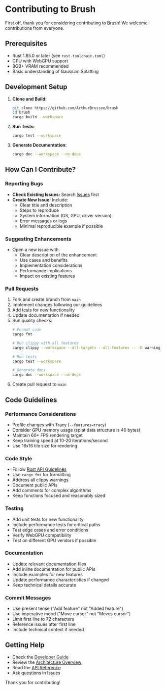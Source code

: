 # Contributing to Brush

First off, thank you for considering contributing to Brush! We welcome contributions from everyone.

## Prerequisites

*   Rust 1.85.0 or later (see `rust-toolchain.toml`)
*   GPU with WebGPU support
*   8GB+ VRAM recommended
*   Basic understanding of Gaussian Splatting

## Development Setup

1.  **Clone and Build:**
    ```bash
    git clone https://github.com/ArthurBrussee/brush
    cd brush
    cargo build --workspace
    ```

2.  **Run Tests:**
    ```bash
    cargo test --workspace
    ```

3.  **Generate Documentation:**
    ```bash
    cargo doc --workspace --no-deps
    ```

## How Can I Contribute?

### Reporting Bugs

*   **Check Existing Issues:** Search [Issues](https://github.com/ArthurBrussee/brush/issues) first
*   **Create New Issue:** Include:
    - Clear title and description
    - Steps to reproduce
    - System information (OS, GPU, driver version)
    - Error messages or logs
    - Minimal reproducible example if possible

### Suggesting Enhancements

*   Open a new issue with:
    - Clear description of the enhancement
    - Use cases and benefits
    - Implementation considerations
    - Performance implications
    - Impact on existing features

### Pull Requests

1.  Fork and create branch from `main`
2.  Implement changes following our guidelines
3.  Add tests for new functionality
4.  Update documentation if needed
5.  Run quality checks:
    ```bash
    # Format code
    cargo fmt
    
    # Run clippy with all features
    cargo clippy --workspace --all-targets --all-features -- -D warnings
    
    # Run tests
    cargo test --workspace
    
    # Generate docs
    cargo doc --workspace --no-deps
    ```
6.  Create pull request to `main`

## Code Guidelines

### Performance Considerations

*   Profile changes with Tracy (`--features=tracy`)
*   Consider GPU memory usage (splat data structure is 40 bytes)
*   Maintain 60+ FPS rendering target
*   Keep training speed at 10-20 iterations/second
*   Use 16x16 tile size for rendering

### Code Style

*   Follow [Rust API Guidelines](https://rust-lang.github.io/api-guidelines/)
*   Use `cargo fmt` for formatting
*   Address all clippy warnings
*   Document public APIs
*   Add comments for complex algorithms
*   Keep functions focused and reasonably sized

### Testing

*   Add unit tests for new functionality
*   Include performance tests for critical paths
*   Test edge cases and error conditions
*   Verify WebGPU compatibility
*   Test on different GPU vendors if possible

### Documentation

*   Update relevant documentation files
*   Add inline documentation for public APIs
*   Include examples for new features
*   Update performance characteristics if changed
*   Keep technical details accurate

### Commit Messages

*   Use present tense ("Add feature" not "Added feature")
*   Use imperative mood ("Move cursor" not "Moves cursor")
*   Limit first line to 72 characters
*   Reference issues after first line
*   Include technical context if needed

## Getting Help

*   Check the [Developer Guide](docs/getting-started/developer-guide.md)
*   Review the [Architecture Overview](docs/technical-deep-dive/architecture.md)
*   Read the [API Reference](docs/api-reference.md)
*   Ask questions in Issues

Thank you for contributing! 